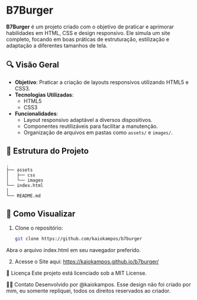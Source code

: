 # B7Burger

**B7Burger** é um projeto criado com o objetivo de praticar e aprimorar habilidades em HTML, CSS e design responsivo. Ele simula um site completo, focando em boas práticas de estruturação, estilização e adaptação a diferentes tamanhos de tela.

## 🔍 Visão Geral

- **Objetivo**: Praticar a criação de layouts responsivos utilizando HTML5 e CSS3.
- **Tecnologias Utilizadas**:
  - HTML5
  - CSS3
- **Funcionalidades**:
  - Layout responsivo adaptável a diversos dispositivos.
  - Componentes reutilizáveis para facilitar a manutenção.
  - Organização de arquivos em pastas como `assets/` e `images/`.

## 📁 Estrutura do Projeto
```
.
├── assets
│   ├── css
│   └── images
└── index.html
│
└── README.md
```


## 🚀 Como Visualizar

1. Clone o repositório:
   ```bash
   git clone https://github.com/kaiokampos/b7burger


Abra o arquivo index.html em seu navegador preferido.

2. Acesse o Site aqui:
   https://kaiokampos.github.io/b7burger/

📝 Licença
Este projeto está licenciado sob a MIT License.

🙋‍♂️ Contato
Desenvolvido por @kaiokampos.
Esse design não foi criado por mim, eu somente repliquei, todos os direitos reservados ao criador. 
